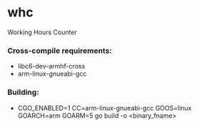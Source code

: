 # whc
Working Hours Counter

### Cross-compile requirements:
* libc6-dev-armhf-cross
* arm-linux-gnueabi-gcc
### Building:
* CGO_ENABLED=1 CC=arm-linux-gnueabi-gcc GOOS=linux GOARCH=arm GOARM=5 go build -o <binary_fname>